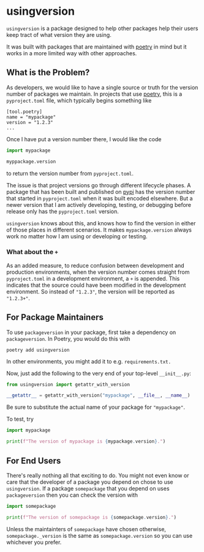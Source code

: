 usingversion
============

`usingversion` is a package designed to help
other packages help their users keep tract of 
what version they are using.

It was built with packages that are maintained with
[poetry](https://github.com/python-poetry/poetry) in
mind but it works in a more limited way with other
approaches.

What is the Problem?
--------------------

As developers, we would like to have a single source or truth for
the version number of packages we maintain. In projects that use
[poetry](https://github.com/python-poetry/poetry), 
this is a `pyproject.toml` file, which typically begins 
something like

```
[tool.poetry]
name = "mypackage"
version = "1.2.3"
...
```

Once I have put a version number there, I would like the
code

```python
import mypackage

myppackage.version
```

to return the version number from `pyproject.toml`.

The issue is that project versions go through different
lifecycle phases. A package that has been built and published
on [pypi](https://www.pypi.org) has the version number that
started in `pyproject.toml` when it was built encoded elsewhere.
But a newer version that I am actively developing, testing, or debugging
before release only has the `pyproject.toml` version.

`usingversion` knows about this, and knows how to find the version
in either of those places in different scenarios. It makes 
`mypackage.version` always work no matter how I am using or developing
or testing.

### What about the `+`

As an added measure, to reduce confusion between development and 
production environments, when the version number comes straight
from `pyproject.toml` in a development environment, a `+` is 
appended. This indicates that the source could have been modified
in the development environment. So instead of `"1.2.3"`, the
version will be reported as `"1.2.3+"`.

For Package Maintainers
-----------------------

To use `packageversion` in your package, first take
a dependency on `packageversion`. In Poetry, you would
do this with 

```shell
poetry add usingversion
```

In other environments, you might add it to e.g. 
`requirements.txt.`

Now, just
add the following to the very end of your top-level `__init__.py`:

```python
from usingversion import getattr_with_version

__getattr__ = getattr_with_version("mypackage", __file__, __name__)
```

Be sure to substitute the actual name of your package for 
`"mypackage"`.

To test, try

```python
import mypackage

print(f"The version of mypackage is {mypackage.version}.")
```

For End Users
-------------

There's really nothing all that exciting to do.
You might not even know or care that the developer
of a package you depend on chose to use `usingversion`.
If a package `somepackage` that you depend on uses
`packageversion` then you can check the version with

```python
import somepackage

print(f"The version of somepackage is {somepackage.version}.")
```

Unless the maintainters of `somepackage` have chosen
otherwise, `somepackage._version` is the same as 
`somepackage.version` so you can use whichever you
prefer.
